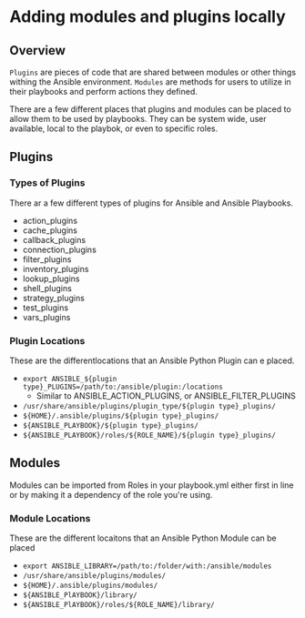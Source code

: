 # Adding modules and plugins locally

## Overview

`Plugins` are pieces of code that are shared between modules or other things
withing the Ansible environment. `Modules` are methods for users to utilize in
their playbooks and perform actions they defined.

There are a few different places that plugins and modules can be placed to 
allow them to be used by playbooks. They can be system wide, user available,
local to the playbok, or even to specific roles.

## Plugins

### Types of Plugins

There ar a few different types of plugins for Ansible and Ansible Playbooks.

* action_plugins
* cache_plugins
* callback_plugins
* connection_plugins
* filter_plugins
* inventory_plugins
* lookup_plugins
* shell_plugins
* strategy_plugins
* test_plugins
* vars_plugins

### Plugin Locations

These are the differentlocations that an Ansible Python Plugin can e placed.

* `export ANSIBLE_${plugin type}_PLUGINS=/path/to:/ansible/plugin:/locations`
   * Similar to ANSIBLE_ACTION_PLUGINS, or ANSIBLE_FILTER_PLUGINS
* `/usr/share/ansible/plugins/plugin_type/${plugin type}_plugins/`
* `${HOME}/.ansible/plugins/${plugin type}_plugins/`
* `${ANSIBLE_PLAYBOOK}/${plugin type}_plugins/`
* `${ANSIBLE_PLAYBOOK}/roles/${ROLE_NAME}/${plugin type}_plugins/`

## Modules

Modules can be imported from Roles in your playbook.yml either first in line
or by making it a dependency of the role you're using.

### Module Locations

These are the different locaitons that an Ansible Python Module can be placed

* `export ANSIBLE_LIBRARY=/path/to:/folder/with:/ansible/modules`
* `/usr/share/ansible/plugins/modules/`
* `${HOME}/.ansible/plugins/modules/`
* `${ANSIBLE_PlAYBOOK}/library/`
* `${ANSIBLE_PlAYBOOK}/roles/${ROLE_NAME}/library/`